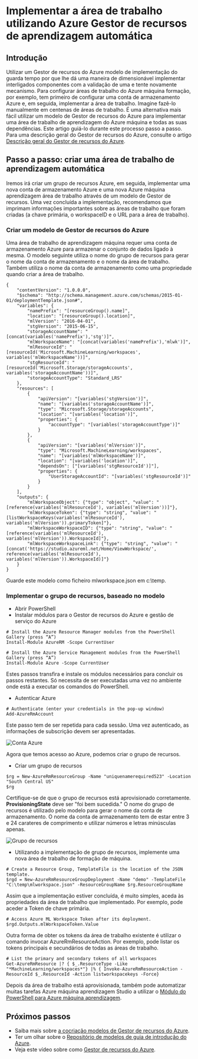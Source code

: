 <properties
    pageTitle="Implementar a área de trabalho utilizando o modelo do Azure Gestor de recursos de aprendizagem automática | Microsoft Azure"
    description="Como implementar uma área de trabalho para formação de máquina Azure utilizando o modelo de Gestor de recursos do Azure"
    services="machine-learning"
    documentationCenter=""
    authors="ahgyger"
    manager="haining"
    editor="garye"/>

<tags
    ms.service="machine-learning"
    ms.workload="data-services"
    ms.tgt_pltfrm="na"
    ms.devlang="na"
    ms.topic="article"
    ms.date="08/23/2016"
    ms.author="ahgyger"/>
# <a name="deploy-machine-learning-workspace-using-azure-resource-manager"></a>Implementar a área de trabalho utilizando Azure Gestor de recursos de aprendizagem automática

## <a name="introduction"></a>Introdução
Utilizar um Gestor de recursos do Azure modelo de implementação do guarda tempo por que lhe dá uma maneira de dimensionável implementar interligados componentes com a validação de uma e tente novamente mecanismo. Para configurar áreas de trabalho do Azure máquina formação, por exemplo, tem primeiro de configurar uma conta de armazenamento Azure e, em seguida, implementar a área de trabalho. Imagine fazê-lo manualmente em centenas de áreas de trabalho. É uma alternativa mais fácil utilizar um modelo de Gestor de recursos do Azure para implementar uma área de trabalho de aprendizagem do Azure máquina e todas as suas dependências. Este artigo guiá-lo durante este processo passo a passo. Para uma descrição geral do Gestor de recursos do Azure, consulte o artigo [Descrição geral do Gestor de recursos do Azure](../azure-resource-manager/resource-group-overview.md).

## <a name="step-by-step-create-a-machine-learning-workspace"></a>Passo a passo: criar uma área de trabalho de aprendizagem automática
Iremos irá criar um grupo de recursos Azure, em seguida, implementar uma nova conta de armazenamento Azure e uma nova Azure máquina aprendizagem área de trabalho através de um modelo de Gestor de recursos. Uma vez concluída a implementação, recomendamos que imprimam informações importantes sobre as áreas de trabalho que foram criadas (a chave primária, o workspaceID e o URL para a área de trabalho).

### <a name="create-an-azure-resource-manager-template"></a>Criar um modelo de Gestor de recursos do Azure
Uma área de trabalho de aprendizagem máquina requer uma conta de armazenamento Azure para armazenar o conjunto de dados ligado à mesma.
O modelo seguinte utiliza o nome do grupo de recursos para gerar o nome da conta de armazenamento e o nome da área de trabalho.  Também utiliza o nome da conta de armazenamento como uma propriedade quando criar a área de trabalho.

```
{
    "contentVersion": "1.0.0.0",
    "$schema": "http://schema.management.azure.com/schemas/2015-01-01/deploymentTemplate.json#",
    "variables": {
        "namePrefix": "[resourceGroup().name]",
        "location": "[resourceGroup().location]",
        "mlVersion": "2016-04-01",
        "stgVersion": "2015-06-15",
        "storageAccountName": "[concat(variables('namePrefix'),'stg')]",
        "mlWorkspaceName": "[concat(variables('namePrefix'),'mlwk')]",
        "mlResourceId": "[resourceId('Microsoft.MachineLearning/workspaces', variables('mlWorkspaceName'))]",
        "stgResourceId": "[resourceId('Microsoft.Storage/storageAccounts', variables('storageAccountName'))]",
        "storageAccountType": "Standard_LRS"
    },
    "resources": [
        {
            "apiVersion": "[variables('stgVersion')]",
            "name": "[variables('storageAccountName')]",
            "type": "Microsoft.Storage/storageAccounts",
            "location": "[variables('location')]",
            "properties": {
                "accountType": "[variables('storageAccountType')]"
            }
        },
        {
            "apiVersion": "[variables('mlVersion')]",
            "type": "Microsoft.MachineLearning/workspaces",
            "name": "[variables('mlWorkspaceName')]",
            "location": "[variables('location')]",
            "dependsOn": ["[variables('stgResourceId')]"],
            "properties": {
                "UserStorageAccountId": "[variables('stgResourceId')]"
            }
        }
    ],
    "outputs": {
        "mlWorkspaceObject": {"type": "object", "value": "[reference(variables('mlResourceId'), variables('mlVersion'))]"},
        "mlWorkspaceToken": {"type": "string", "value": "[listWorkspaceKeys(variables('mlResourceId'), variables('mlVersion')).primaryToken]"},
        "mlWorkspaceWorkspaceID": {"type": "string", "value": "[reference(variables('mlResourceId'), variables('mlVersion')).WorkspaceId]"},
        "mlWorkspaceWorkspaceLink": {"type": "string", "value": "[concat('https://studio.azureml.net/Home/ViewWorkspace/', reference(variables('mlResourceId'), variables('mlVersion')).WorkspaceId)]"}
    }
}

```
Guarde este modelo como ficheiro mlworkspace.json em c:\temp\.

### <a name="deploy-the-resource-group-based-on-the-template"></a>Implementar o grupo de recursos, baseado no modelo
* Abrir PowerShell
* Instalar módulos para o Gestor de recursos do Azure e gestão de serviço do Azure  

```
# Install the Azure Resource Manager modules from the PowerShell Gallery (press “A”)
Install-Module AzureRM -Scope CurrentUser

# Install the Azure Service Management modules from the PowerShell Gallery (press “A”)
Install-Module Azure -Scope CurrentUser
```

   Estes passos transfira e instale os módulos necessários para concluir os passos restantes. Só necessita de ser executadas uma vez no ambiente onde está a executar os comandos do PowerShell.   

* Autenticar Azure  

```
# Authenticate (enter your credentials in the pop-up window)
Add-AzureRmAccount
```
Este passo tem de ser repetida para cada sessão. Uma vez autenticado, as informações de subscrição devem ser apresentadas.

![Conta Azure][1]

Agora que temos acesso ao Azure, podemos criar o grupo de recursos.

* Criar um grupo de recursos

```
$rg = New-AzureRmResourceGroup -Name "uniquenamerequired523" -Location "South Central US"
$rg
```

Certifique-se de que o grupo de recursos está aprovisionado corretamente. **ProvisioningState** deve ser "foi bem sucedida."
O nome do grupo de recursos é utilizado pelo modelo para gerar o nome da conta de armazenamento. O nome da conta de armazenamento tem de estar entre 3 e 24 carateres de comprimento e utilizar números e letras minúsculas apenas.

![Grupo de recursos][2]

* Utilizando a implementação de grupo de recursos, implemente uma nova área de trabalho de formação de máquina.

```
# Create a Resource Group, TemplateFile is the location of the JSON template.
$rgd = New-AzureRmResourceGroupDeployment -Name "demo" -TemplateFile "C:\temp\mlworkspace.json" -ResourceGroupName $rg.ResourceGroupName
```

Assim que a implementação estiver concluída, é muito simples, aceda às propriedades da área de trabalho que implementado. Por exemplo, pode aceder a Token de chave primária.

```
# Access Azure ML Workspace Token after its deployment.
$rgd.Outputs.mlWorkspaceToken.Value
```

Outra forma de obter os tokens da área de trabalho existente é utilizar o comando invocar AzureRmResourceAction. Por exemplo, pode listar os tokens principais e secundários de todas as áreas de trabalho.

```  
# List the primary and secondary tokens of all workspaces
Get-AzureRmResource |? { $_.ResourceType -Like "*MachineLearning/workspaces*"} |% { Invoke-AzureRmResourceAction -ResourceId $_.ResourceId -Action listworkspacekeys -Force}  
```
Depois da área de trabalho está aprovisionada, também pode automatizar muitas tarefas Azure máquina aprendizagem Studio a utilizar o [Módulo do PowerShell para Azure máquina aprendizagem](http://aka.ms/amlps).

## <a name="next-steps"></a>Próximos passos 
* Saiba mais sobre [a cocriação modelos de Gestor de recursos do Azure](../resource-group-authoring-templates.md). 
* Ter um olhar sobre o [Repositório de modelos de guia de introdução do Azure](https://github.com/Azure/azure-quickstart-templates). 
* Veja este vídeo sobre como [Gestor de recursos do Azure](https://channel9.msdn.com/Events/Ignite/2015/C9-39). 
 
<!--Image references-->
[1]: ../media/machine-learning-deploy-with-resource-manager-template/azuresubscription.png
[2]: ../media/machine-learning-deploy-with-resource-manager-template/resourcegroupprovisioning.png


<!--Link references-->

